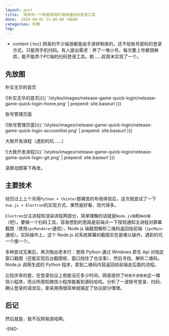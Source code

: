 ```yaml
---
layout: post
title:  周末写一个网易游戏PC端快捷扫码登录工具
date:  2020-08-02 21:00:00 +0800
categories: 折腾
tag: 
---
```


* content
{:toc}
网易的不少端游都是由手游转制来的，还不给账号密码的登录方式，只能用手机扫码。有人提出需求：养了一堆小号，每次要上号都很麻烦，能不能弄个PC端的扫码登录工具。额......趁周末实现了一个。

## 先放图

朴实无华的首页

![朴实无华的首页]({{ '/styles/images/netease-game-quick-login/netease-game-quick-login-home.png' | prepend: site.baseurl  }})

账号管理页面

![账号管理页面]({{ '/styles/images/netease-game-quick-login/netease-game-quick-login-accountlist.png' | prepend: site.baseurl  }})

大致开发进程（遇到的坑......）

![大致开发进程]({{ '/styles/images/netease-game-quick-login/netease-game-quick-login-git.png' | prepend: site.baseurl  }})

录屏动图等下再发。


## 主要技术

经历过上上个月用`Python + tkinter`那痛苦的布局体验后，这次我尝试了一下`Vue.js + Electron`的实现方式，果然是好看、现代得多。

`Electron`分主进程和渲染进程两部分，简单理解的话就是`Node.js端`和`Web端`（吧）。要做一个扫码工具，容易想到的思路是前端点一下按钮通知主进程对屏幕截图（使用`ipcRenderer`通信），Node.js 端截图解析二维码返回给前端（`ipcMain`通信）。实际操作上，这个 Node.js 对系统屏幕的截图实在是难以操作，遇到的坑一个接一个。

多种尝试无果后，再次掏出老本行：使用 Python 通过 Windows 原生 Api 对指定窗口截图（还能实现后台截图呢，窗口挡住了也没事），然后寻找、解析二维码。Node.js 调用生成的 Python 程序，拿到二维码内容返回给前端走后面的流程。

比较庆幸的是，在登录协议上倒是没花多少时间。网易提供了`网易手游管家`这一微信小程序，而众所周知微信小程序能看到源码哈哈。分析了一波账号登录、扫码、确认登录的请求后，拿来用用很简单就搞定了协议部分嘿嘿。


## 后记

然后就是，我不玩网易游戏啊。



-END-